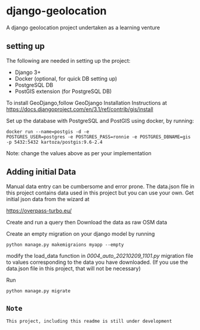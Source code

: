 # django-geolocation
A django geolocation project undertaken as a learning venture

## setting up
The following are needed in setting up the project:

- Django 3+
- Docker (optional, for quick DB setting up)
- PostgreSQL DB
- PostGIS extension (for PostgreSQL DB)

To install GeoDjango,follow GeoDjango Installation Instructions at 
https://docs.djangoproject.com/en/3.1/ref/contrib/gis/install

Set up the database with PostgreSQL and PostGIS using docker, by running:
```
docker run --name=postgis -d -e 
POSTGRES_USER=postgres -e POSTGRES_PASS=ronnie -e POSTGRES_DBNAME=gis -p 5432:5432 kartoza/postgis:9.6-2.4
```
Note: change the values above as per your implementation

## Adding initial Data
Manual data entry can be cumbersome and error prone. The data.json file in this project contains data used in this project but you can use your own.
Get initial json data from the wizard at

 https://overpass-turbo.eu/

Create and run a query then Download the data as raw OSM data

Create an empty migration on your django model by running

```
python manage.py makemigraions myapp --empty
```

modify the load_data function in <i> 0004_auto_20210209_1101.py </i> migration file to values corresponding to the data you have downloaded. 
(If you use the data.json file in this project, that will not be necessary)

Run

```
python manage.py migrate
```

## `Note`
`This project, including this readme is still under development`